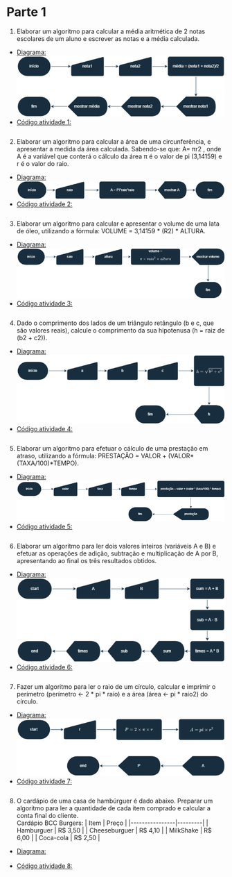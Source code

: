 # Parte 1

1. Elaborar um algoritmo para calcular a média aritmética de 2 notas escolares de um
aluno e escrever as notas e a média calculada.

- [Diagrama: ](/Parte-1/atividade1.png)<br>
![Diagrama  atividade 1](/Parte-1/atividade1.png)
- [Código atividade 1: ](/Parte-1/atividade1.py)
    ```python

    ```

2. Elaborar um algoritmo para calcular a área de uma circunferência, e apresentar a
medida da área calculada. Sabendo-se que: A= πr2 , onde A é a variável que conterá
o cálculo da área π é o valor de pi (3,14159) e r é o valor do raio.

- [Diagrama: ](/Parte-1/atividade2.png)<br>
![Diagrama atividade 2](/Parte-1/atividade2.png)
- [Código atividade 2: ](/Parte-1/atividade2.py)
    ```python

    ```

3. Elaborar um algoritmo para calcular e apresentar o volume de uma lata de óleo,
utilizando a fórmula: VOLUME = 3,14159 * (R2) * ALTURA.

- [Diagrama: ](/Parte-1/atividade3.png)<br>
![Diagrama atividade 3](/Parte-1/atividade3.png)
- [Código atividade 3: ](/Parte-1/atividade3.py)
    ```python

    ```

4. Dado o comprimento dos lados de um triângulo retângulo (b e c, que são valores
reais), calcule o comprimento da sua hipotenusa (h = raiz de (b2 + c2)).

- [Diagrama: ](/Parte-1/atividade4.png)<br>
![Diagrama atividade 4](/Parte-1/atividade4.png)
- [Código atividade 4: ](/Parte-1/atividade4.py)
    ```python

    ```

5. Elaborar um algoritmo para efetuar o cálculo de uma prestação em atraso, utilizando
a fórmula: PRESTAÇÃO = VALOR + (VALOR*(TAXA/100)*TEMPO).

- [Diagrama: ](/Parte-1/atividade5.png)<br>
![Diagrama atividade 5](/Parte-1/atividade5.png)
- [Código atividade 5: ](/Parte-1/atividade5.py)
    ```python

    ```

6. Elaborar um algoritmo para ler dois valores inteiros (variáveis A e B) e efetuar as
operações de adição, subtração e multiplicação de A por B, apresentando ao final
os três resultados obtidos.

- [Diagrama: ](/Parte-1/atividade6.png)<br>
![Diagrama atividade 6](/Parte-1/atividade6.png)
- [Código atividade 6: ](/Parte-1/atividade6.py)
    ```python

    ```

7. Fazer um algoritmo para ler o raio de um círculo, calcular e imprimir o perímetro
(perímetro ← 2 * pi * raio) e a área (área ← pi * raio2) do círculo.

- [Diagrama: ](/Parte-1/atividade7.png)<br>
![Diagrama atividade 7](/Parte-1/atividade7.png)
- [Código atividade 7: ](/Parte-1/atividade7.py)
    ```python

    ```

8. O cardápio de uma casa de hambúrguer é dado abaixo. Preparar um algoritmo para
ler a quantidade de cada item comprado e calcular a conta final do cliente. <br>
Cardápio BCC Burgers:
    | Item           | Preço   |
    |----------------|---------|
    | Hamburguer     | R$ 3,50 |
    | Cheeseburguer  | R$ 4,10 |
    | MilkShake      | R$ 6,00 |
    | Coca-cola      | R$ 2,50 |

- [Diagrama: ](/Parte-1/atividade8.png)<br>
![Diagrama atividade 8](/Parte-1/atividade8.png)
- [Código atividade 8: ](/Parte-1/atividade8.py)
    ```python

    ```
